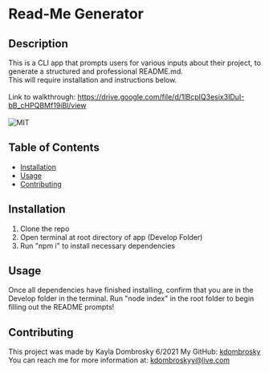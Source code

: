# Read-Me Generator

## Description 
This is a CLI app that prompts users for various inputs about their project, to generate a structured and professional README.md. <br/>
This will require installation and instructions below. 
<br/><br/>
Link to walkthrough: https://drive.google.com/file/d/1lBcpIQ3esix3IDuI-bB_cHPQBMf19iBl/view
<br/><br/>
![MIT](https://img.shields.io/badge/license-MIT-green) 

## Table of Contents 
* [Installation](#installation)
* [Usage](#usage)
* [Contributing](#contributing)

## Installation 
1. Clone the repo 
2. Open terminal at root directory of app (Develop Folder)
3. Run "npm i" to install necessary dependencies

## Usage
Once all dependencies have finished installing, confirm that you are in the Develop folder in the terminal. 
Run "node index" in the root folder to begin filling out the README prompts! 

## Contributing
This project was made by Kayla Dombrosky 6/2021
My GitHub: [kdombrosky](https://github.com/kdombrosky) <br/>
You can reach me for more information at: <kdombroskyy@live.com> 
